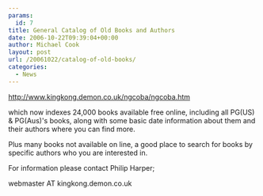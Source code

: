 ```yaml
---
params:
  id: 7
title: General Catalog of Old Books and Authors
date: 2006-10-22T09:39:04+00:00
author: Michael Cook
layout: post
url: /20061022/catalog-of-old-books/
categories:
  - News
---
```

<a href="http://www.kingkong.demon.co.uk/ngcoba/ngcoba.htm" target="_blank">http://www.kingkong.demon.co.uk/ngcoba/ngcoba.htm</a>

which now indexes 24,000 books available free online, including all
PG(US) & PG(Aus)'s books, along with some basic date information
about them and their authors where you can find more.

Plus many books not available on line, a good place to search
for books by specific authors who you are interested in.

For information please contact Philip Harper;

webmaster AT kingkong.demon.co.uk

<!--more-->
